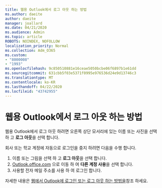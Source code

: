 ```yaml
---
title: 웹용 Outlook에서 로그 아웃 하는 방법
ms.author: daeite
author: daeite
manager: joallard
ms.date: 04/21/2020
ms.audience: Admin
ms.topic: article
ROBOTS: NOINDEX, NOFOLLOW
localization_priority: Normal
ms.collection: Adm_O365
ms.custom:
- "8000008"
- "1993"
ms.openlocfilehash: 9c850510881e16ceae5050bcbe06f6897b1e61dd
ms.sourcegitcommit: 631cbb5f03e5371f0995e976536d24e9d13746c3
ms.translationtype: MT
ms.contentlocale: ko-KR
ms.lasthandoff: 04/22/2020
ms.locfileid: "43742955"
---
```

# <a name="how-to-sign-out-of-outlook-on-the-web"></a>웹용 Outlook에서 로그 아웃 하는 방법

웹용 Outlook에서 로그 아웃 하려면 오른쪽 상단 모서리에 있는 이름 또는 사진을 선택 하 고 **로그 아웃**을 선택 합니다.

회사 또는 학교 계정에 자동으로 로그인을 중지 하려면 다음을 수행 합니다.

1. 이름 또는 그림을 선택 하 고 **로그 아웃**을 선택 합니다.
1. [Outlook.office.com](https://outlook.office.com/) 으로 이동 하 여 **다른 계정 사용**을 선택 합니다.
1. 사용할 전자 메일 주소를 사용 하 여 로그인 합니다.

자세한 내용은 [웹에서 Outlook에 로그인 또는 로그 아웃 하는 방법을](https://support.office.com/article/763fab4d-0138-4814-b450-37fc286bcb79)참조 하세요.